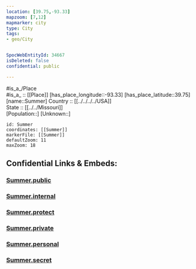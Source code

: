 ```yaml
---
location: [39.75,-93.33] 
mapzoom: [7,12] 
mapmarker: city 
type: City
tags:
- geo/City


SpocWebEntityId: 34667
isDeleted: false
confidential: public

---
```

#is_a_/Place  
#is_a_ :: [[Place]] 
[has_place_longitude::-93.33] 
[has_place_latitude::39.75] 
[name::Summer] 
Country :: [[../../../../USA]]  
State :: [[../../Missouri]]  
[Population::] 
[Unknown::] 


```leaflet
id: Summer
coordinates: [[Summer]] 
markerFile: [[Summer]] 
defaultZoom: 11 
maxZoom: 18
```


## Confidential Links & Embeds: 

### [Summer.public](/_public/\Earth\Continent\America~North\USA\USA~Central\Missouri\counties~Missouri\Linn,County\cities~LinnSummer.public.md) 

### [Summer.internal](/_internal/\Earth\Continent\America~North\USA\USA~Central\Missouri\counties~Missouri\Linn,County\cities~LinnSummer.internal.md) 

### [Summer.protect](/_protect/\Earth\Continent\America~North\USA\USA~Central\Missouri\counties~Missouri\Linn,County\cities~LinnSummer.protect.md) 

### [Summer.private](/_private/\Earth\Continent\America~North\USA\USA~Central\Missouri\counties~Missouri\Linn,County\cities~LinnSummer.private.md) 

### [Summer.personal](/_personal/\Earth\Continent\America~North\USA\USA~Central\Missouri\counties~Missouri\Linn,County\cities~LinnSummer.personal.md) 

### [Summer.secret](/_secret/\Earth\Continent\America~North\USA\USA~Central\Missouri\counties~Missouri\Linn,County\cities~LinnSummer.secret.md)


